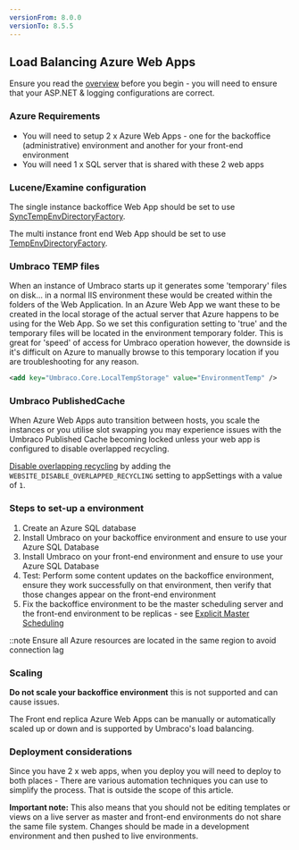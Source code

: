 ```yaml
---
versionFrom: 8.0.0
versionTo: 8.5.5
---
```


## Load Balancing Azure Web Apps

Ensure you read the [overview](index.md) before you begin - you will need to ensure that your ASP.NET & logging configurations are correct.

### Azure Requirements

* You will need to setup 2 x Azure Web Apps - one for the backoffice (administrative) environment and another for your front-end environment
* You will need 1 x SQL server that is shared with these 2 web apps

### Lucene/Examine configuration

The single instance backoffice Web App should be set to use [SyncTempEnvDirectoryFactory](file-system-replication.md#examine-directory-factory-options).

The multi instance front end Web App should be set to use [TempEnvDirectoryFactory](file-system-replication.md#examine-directory-factory-options).

### Umbraco TEMP files
When an instance of Umbraco starts up it generates some 'temporary' files on disk... in a normal IIS environment these would be created within the folders of the Web Application. In an Azure Web App we want these to be created in the local storage of the actual server that Azure happens to be using for the Web App. So we set this configuration setting to 'true' and the temporary files will be located in the environment temporary folder. This is great for 'speed' of access for Umbraco operation however, the downside is it's  difficult on Azure to manually browse to this temporary location if you are troubleshooting for any reason.
			
```xml
<add key="Umbraco.Core.LocalTempStorage" value="EnvironmentTemp" />
```

### Umbraco PublishedCache

When Azure Web Apps auto transition between hosts, you scale the instances or you utilise slot swapping you may experience issues with the Umbraco Published Cache becoming locked unless your web app is configured to disable overlapped recycling. 

[Disable overlapping recycling](https://github.com/projectkudu/kudu/wiki/Configurable-settings#disable-overlapped-recycling) by adding the `WEBSITE_DISABLE_OVERLAPPED_RECYCLING` setting to appSettings with a value of `1`. 

### Steps to set-up a environment

1. Create an Azure SQL database
2. Install Umbraco on your backoffice environment and ensure to use your Azure SQL Database
3. Install Umbraco on your front-end environment and ensure to use your Azure SQL Database
4. Test: Perform some content updates on the backoffice environment, ensure they work successfully on that environment, then verify that those changes appear on the front-end environment
5. Fix the backoffice environment to be the master scheduling server and the front-end environment to be replicas - see [Explicit Master Scheduling](flexible-advanced.md#explicit-master-scheduling-server)

::note
Ensure all Azure resources are located in the same region to avoid connection lag

### Scaling

**Do not scale your backoffice environment** this is not supported and can cause issues.

The Front end replica Azure Web Apps can be manually or automatically scaled up or down and is supported by Umbraco's load balancing.

### Deployment considerations

Since you have 2 x web apps, when you deploy you will need to deploy to both places - There are various automation techniques you can use to simplify the process. That is outside the scope of this article.

**Important note:** This also means that you should not be editing templates or views on a live server as master and front-end environments do not share the same file system. Changes should be made in a development environment and then pushed to live environments.